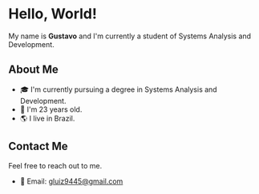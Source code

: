 # Hello, World!

My name is **Gustavo** and I'm currently a student of Systems Analysis and Development.

## About Me

- 🎓 I'm currently pursuing a degree in Systems Analysis and Development.
- 🎂 I'm 23 years old.
- 🌎 I live in Brazil.

## Contact Me

Feel free to reach out to me.

- 📧 Email: gluiz9445@gmail.com

